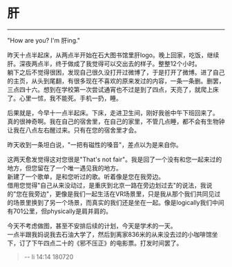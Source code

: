 # 肝

------

"How are you? I'm 肝ing."  

昨天十点半起床，从两点半开始在石大图书馆里肝logo。晚上回家，吃饭，继续肝。深夜两点半，终于做成了我觉得可以交出去的样子。整整12个小时。  
躺下之后不觉得很困，发现自己很久没打开过微博了，于是打开了微博。进了自己的主页，从头到尾翻，有很多现在不喜欢的原来发过的内容，一条一条删。删罢，三点四十六。想到在学校第一次尝试通宵也不过是到了四点，天亮了，就爬上床了。心里一怵，我不能死。手机一扔，睡。  

后果就是，今早十一点半起床。下床，走进卫生间，刚好我爸中午下班回来了。  
真的很神奇啊。我在自己的宿舍里，在自己的家里，不管几点睡，都不会有生物钟让我在八点左右醒过来。只有在您的宿舍里才会。  

昨天收到一条坦白说，"一把有磁性的嗓音"，差点以为是来自你。  

这两天愈发觉得这对您很是"That's not fair"。我是回了一个没有和您一起来过的地方，但您留在了一个唯一遇见我的地方。  
新建了一个歌单，是和您听过的歌。听着像是您在我旁边。  
借用您觉得"自己从来没动过，是重庆到北京一路在旁边划过去"的说法，我说的"您在我旁边"，更像是我们一起生活在VR场景里，只是我从那个我们共同见过的场景里换到了另一个场景，而真实的我们还是坐在一起。像是logically我们中间有701公里，但physically是肩并肩的。  

今天不考虑做图，甚至不安排后续的计划，今天是学术的一天。  
一点半跟我妈说我去石油大学了，然后到离家836米的从来没去过的小咖啡馆坐下，订了下午四点二十的《邪不压正》的电影票。打发时间罢了。  


> -- li 14:14 180720